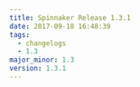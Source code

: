 ```yaml
---
title: Spinnaker Release 1.3.1
date: 2017-09-18 16:48:39
tags:
  - changelogs
  - 1.3
major_minor: 1.3
version: 1.3.1
---
```


<script src="https://gist.github.com/spinnaker-release/021ff67e0ef7a4e1b271e0ea4344b3b4.js"></script>
